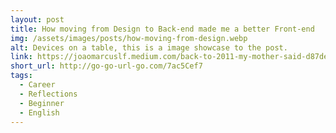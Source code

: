 ```yaml
---
layout: post
title: How moving from Design to Back-end made me a better Front-end
img: /assets/images/posts/how-moving-from-design.webp
alt: Devices on a table, this is a image showcase to the post.
link: https://joaomarcuslf.medium.com/back-to-2011-my-mother-said-d87dee1847e6
short_url: http://go-go-url-go.com/7ac5Cef7
tags:
  - Career
  - Reflections
  - Beginner
  - English
---
```

